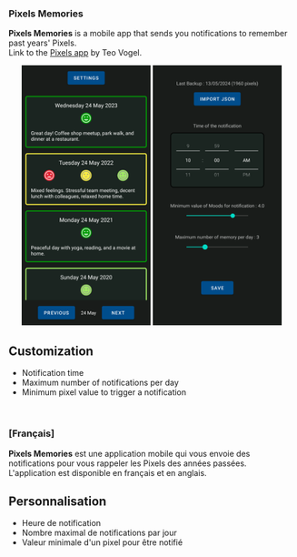 ### **Pixels Memories**

**Pixels Memories** is a mobile app that sends you notifications to remember past years' Pixels.  
Link to the [Pixels app](https://teovogel.me/pixels/) by Teo Vogel.

<p align="center">
  <img src="App/assets/MainActivity.png" alt="Main Page" width="45%">
  <img src="App/assets/SettingsActivity.png" alt="Settings" width="45%">
</p>

## **Customization**

- Notification time  
- Maximum number of notifications per day  
- Minimum pixel value to trigger a notification  

<br>  

### **[Français]**

**Pixels Memories** est une application mobile qui vous envoie des notifications pour vous rappeler les Pixels des années passées. L'application est disponible en français et en anglais.

## **Personnalisation**  

- Heure de notification  
- Nombre maximal de notifications par jour  
- Valeur minimale d'un pixel pour être notifié  